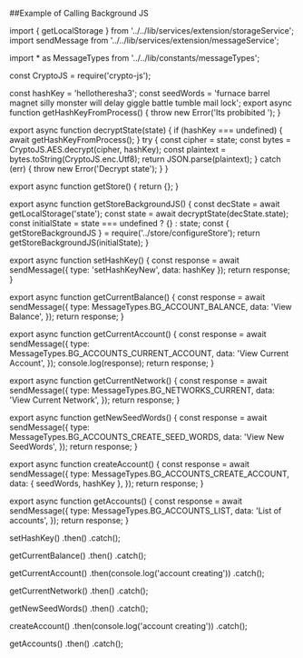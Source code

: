 ##Example of Calling Background JS 


import { getLocalStorage } from '../../lib/services/extension/storageService';
import sendMessage from '../../lib/services/extension/messageService';

import * as MessageTypes from '../../lib/constants/messageTypes';

const CryptoJS = require('crypto-js');

const hashKey = 'hellotheresha3';
const seedWords = 'furnace barrel magnet silly monster will delay giggle battle tumble mail lock';
export async function getHashKeyFromProcess() {
  throw new Error('Its probibited ');
}

export async function decryptState(state) {
  if (hashKey === undefined) {
    await getHashKeyFromProcess();
  }
  try {
    const cipher = state;
    const bytes = CryptoJS.AES.decrypt(cipher, hashKey);
    const plaintext = bytes.toString(CryptoJS.enc.Utf8);
    return JSON.parse(plaintext);
  } catch (err) {
    throw new Error('Decrypt state');
  }
}

export async function getStore() {
  return {};
}

export async function getStoreBackgroundJS() {
  const decState = await getLocalStorage('state');
  const state = await decryptState(decState.state);
  const initialState = state === undefined ? {} : state;
  const { getStoreBackgroundJS } = require('../store/configureStore');
  return getStoreBackgroundJS(initialState);
}

export async function setHashKey() {
  const response = await sendMessage({ type: 'setHashKeyNew', data: hashKey });
  return response;
}

export async function getCurrentBalance() {
  const response = await sendMessage({
    type: MessageTypes.BG_ACCOUNT_BALANCE,
    data: 'View Balance',
  });
  return response;
}

export async function getCurrentAccount() {
  const response = await sendMessage({
    type: MessageTypes.BG_ACCOUNTS_CURRENT_ACCOUNT,
    data: 'View Current Account',
  });
  console.log(response);
  return response;
}

export async function getCurrentNetwork() {
  const response = await sendMessage({
    type: MessageTypes.BG_NETWORKS_CURRENT,
    data: 'View Current Network',
  });
  return response;
}

export async function getNewSeedWords() {
  const response = await sendMessage({
    type: MessageTypes.BG_ACCOUNTS_CREATE_SEED_WORDS,
    data: 'View New SeedWords',
  });
  return response;
}

export async function createAccount() {
  const response = await sendMessage({
    type: MessageTypes.BG_ACCOUNTS_CREATE_ACCOUNT,
    data: { seedWords, hashKey },
  });
  return response;
}

export async function getAccounts() {
  const response = await sendMessage({
    type: MessageTypes.BG_ACCOUNTS_LIST,
    data: 'List of accounts',
  });
  return response;
}

setHashKey()
  .then()
  .catch();

getCurrentBalance()
  .then()
  .catch();

getCurrentAccount()
  .then(console.log('account creating'))
  .catch();

getCurrentNetwork()
  .then()
  .catch();

getNewSeedWords()
  .then()
  .catch();

createAccount()
  .then(console.log('account creating'))
  .catch();

getAccounts()
  .then()
  .catch();

